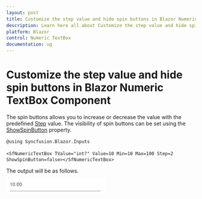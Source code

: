 ```yaml
---
layout: post
title: Customize the step value and hide spin buttons in Blazor Numeric TextBox Component | Syncfusion
description: Learn here all about Customize the step value and hide spin buttons in Syncfusion Blazor Numeric TextBox component and more.
platform: Blazor
control: Numeric TextBox
documentation: ug
---
```


# Customize the step value and hide spin buttons in Blazor Numeric TextBox Component

The spin buttons allows you to increase or decrease the value with the predefined [Step](https://help.syncfusion.com/cr/blazor/Syncfusion.Blazor.Inputs.SfNumericTextBox-1.html#Syncfusion_Blazor_Inputs_SfNumericTextBox_1_Step)
value. The visibility of spin buttons can be set using the [ShowSpinButton](https://help.syncfusion.com/cr/blazor/Syncfusion.Blazor.Inputs.SfNumericTextBox-1.html#Syncfusion_Blazor_Inputs_SfNumericTextBox_1_ShowSpinButton) property.

```cshtml
@using Syncfusion.Blazor.Inputs

<SfNumericTextBox TValue="int?" Value=10 Min=10 Max=100 Step=2 ShowSpinButton=false></SfNumericTextBox>
```

The output will be as follows.

![NumericTextBox Sample](../images/icon_disable.png)